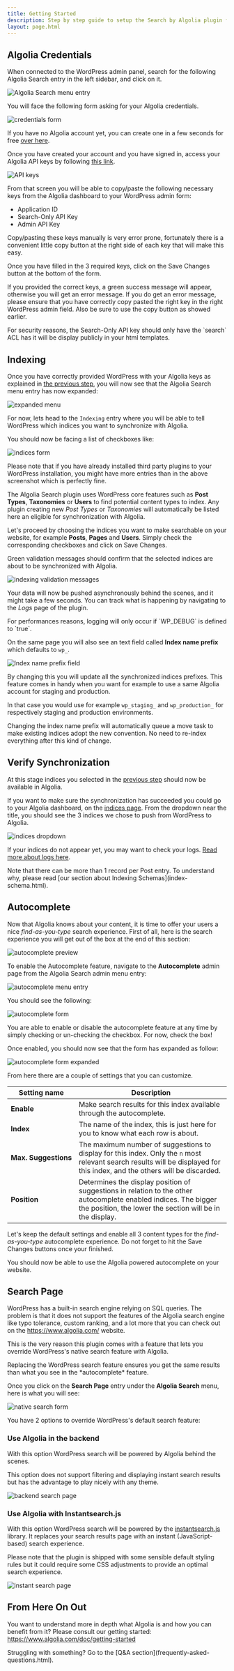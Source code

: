 ```yaml
---
title: Getting Started
description: Step by step guide to setup the Search by Algolia plugin for WordPress.
layout: page.html
---
```

## Algolia Credentials

When connected to the WordPress admin panel, search for the following Algolia Search entry in the left sidebar, and click on it.

![Algolia Search menu entry](img/configuration/algolia-search-menu-entry.png)

You will face the following form asking for your Algolia credentials.

![credentials form](img/configuration/credentials-form.png)

If you have no Algolia account yet, you can create one in a few seconds for free [over here](https://www.algolia.com/users/sign_up).

Once you have created your account and you have signed in, access your Algolia API keys by following [this link](https://www.algolia.com/api-keys).

![API keys](img/configuration/api-keys.png)

From that screen you will be able to copy/paste the following necessary keys from the Algolia dashboard to your WordPress admin form:
- Application ID
- Search-Only API Key
- Admin API Key

<div class="alert alert-info">Copy/pasting these keys manually is very error prone, fortunately there is a convenient little copy button at the right side of each key that will make this easy.</div>

Once you have filled in the 3 required keys, click on the <span class="wp-btn">Save Changes</span> button at the bottom of the form.

If you provided the correct keys, a green success message will appear, otherwise you will get an error message. If you do get an error message, please ensure that you have correctly copy pasted the right key in the right WordPress admin field. Also be sure to use the copy button as showed earlier.

<div class="alert alert-warning">For security reasons, the Search-Only API key should only have the `search` ACL has it will be display publicly in your html templates.</div>


## Indexing

Once you have correctly provided WordPress with your Algolia keys as explained in [the previous step](#algolia-credentials), you will now see that the Algolia Search menu entry has now expanded:

![expanded menu](img/configuration/menu-exanded.png)

For now, lets head to the `Indexing` entry where you will be able to tell WordPress which indices you want to synchronize with Algolia.

You should now be facing a list of checkboxes like:

![indices form](img/configuration/indices-form.png)

<div class="alert alert-warning">Please note that if you have already installed third party plugins to your WordPress installation, you might have more entries than in the above screenshot which is perfectly fine.</div>

The Algolia Search plugin uses WordPress core features such as **Post Types**, **Taxonomies** or **Users** to find potential content types to index. Any plugin creating new *Post Types* or *Taxonomies* will automatically be listed here an eligible for synchronization with Algolia.

Let's proceed by choosing the indices you want to make searchable on your website, for example **Posts**, **Pages** and **Users**. Simply check the corresponding checkboxes and click on <span class="wp-btn">Save Changes</span>.

Green validation messages should confirm that the selected indices are about to be synchronized with Algolia.

![indexing validation messages](img/configuration/indexing-validation.png)

Your data will now be pushed asynchronously behind the scenes, and it might take a few seconds. You can track what is happening by navigating to the *Logs* page of the plugin.

<div class="alert alert-warning">For performances reasons, logging will only occur if `WP_DEBUG` is defined to `true`.</div>

On the same page you will also see an text field called **Index name prefix** which defaults to `wp_`.

![Index name prefix field](img/configuration/index-name-prefix.png)

By changing this you will update all the synchronized indices prefixes. This feature comes in handy when you want for example to use a same Algolia account for staging and production.

In that case you would use for example `wp_staging_` and `wp_production_` for respectively staging and production environments.

<div class="alert alert-warning">Changing the index name prefix will automatically queue a move task to make existing indices adopt the new convention. No need to re-index everything after this kind of change.</div>


## Verify Synchronization

At this stage indices you selected in the [previous step](#indexing) should now be available in Algolia.

If you want to make sure the synchronization has succeeded you could go to your Algolia dashboard, on the [indices page](https://www.algolia.com/explorer).
From the dropdown near the title, you should see the 3 indices we chose to push from WordPress to Algolia.

![indices dropdown](img/configuration/indices-dropdown.png)

If your indices do not appear yet, you may want to check your logs. [Read more about logs here](logs.html).

<div class="alert alert-info">Note that there can be more than 1 record per Post entry. To understand why, please read [our section about Indexing Schemas](index-schema.html).</div>


## Autocomplete

Now that Algolia knows about your content, it is time to offer your users a nice *find-as-you-type* search experience.
First of all, here is the search experience you will get out of the box at the end of this section:

![autocomplete preview](img/configuration/autocomplete-preview.png)

To enable the Autocomplete feature, navigate to the **Autocomplete** admin page from the Algolia Search admin menu entry:

![autocomplete menu entry](img/configuration/autocomplete-menu.png)

You should see the following:

![autocomplete form](img/configuration/autocomplete-form.png)

You are able to enable or disable the autocomplete feature at any time by simply checking or un-checking the checkbox.
For now, check the box!

Once enabled, you should now see that the form has expanded as follow:

![autocomplete form expanded](img/configuration/autocomplete-form-expanded.png)

From here there are a couple of settings that you can customize.

|Setting&nbsp;name    |Description
|----------------|-----------
|**Enable**          |Make search results for this index available through the autocomplete.
|**Index**           |The name of the index, this is just here for you to know what each row is about.
|**Max.&nbsp;Suggestions**|The maximum number of suggestions to display for this index. Only the `n` most relevant search results will be displayed for this index, and the others will be discarded.
|**Position**        |Determines the display position of suggestions in relation to the other autocomplete enabled indices. The bigger the position, the lower the section will be in the display.

Let's keep the default settings and enable all 3 content types for the *find-as-you-type* autocomplete experience. Do not forget to hit the <span class="wp-btn">Save Changes</span> buttons once your finished.

<div class="alert alert-info">You should now be able to use the Algolia powered autocomplete on your website.</div>

## Search Page

WordPress has a built-in search engine relying on SQL queries. The problem is that it does not support the features of the Algolia search engine like typo tolerance, custom ranking, and a lot more that you can check out on the https://www.algolia.com/ website.

This is the very reason this plugin comes with a feature that lets you override WordPress's native search feature with Algolia.

<div class="alert alert-warning">Replacing the WordPress search feature ensures you get the same results than what you see in the *autocomplete* feature.</div>

Once you click on the **Search Page** entry under the **Algolia Search** menu, here is what you will see:

![native search form](img/configuration/native-search-form.png)

You have 2 options to override WordPress's default search feature:

### Use Algolia in the backend

With this option WordPress search will be powered by Algolia behind the scenes.

<div class="alert alert-info">This option does not support filtering and displaying instant search results but has the advantage to play nicely with any theme.</div>

![backend search page](img/configuration/backend-search-page.png)

### Use Algolia with Instantsearch.js

With this option WordPress search will be powered by the [instantsearch.js](https://community.algolia.com/instantsearch.js/) library. It replaces your search results page with an instant (JavaScript-based) search experience.

<div class="alert alert-warning">Please note that the plugin is shipped with some sensible default styling rules but it could require some CSS adjustments to provide an optimal search experience.</div>

![instant search page](img/configuration/instant-search-page.gif)

## From Here On Out

You want to understand more in depth what Algolia is and how you can benefit from it? Please consult our getting started: https://www.algolia.com/doc/getting-started

<div class="alert alert-warning">Struggling with something? Go to the [Q&A section](frequently-asked-questions.html).</div>







